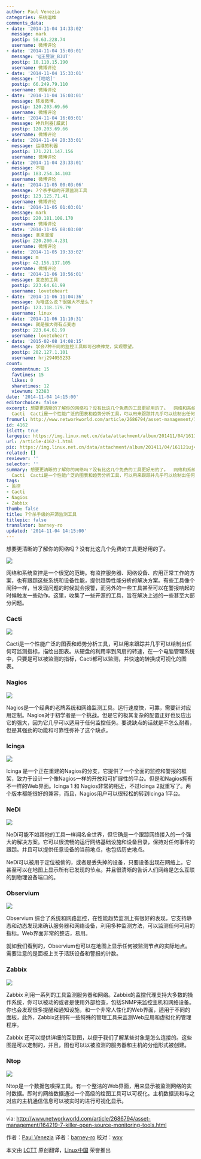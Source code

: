 ```yaml
---
author: Paul Venezia
categories: 系统运维
comments_data:
- date: '2014-11-04 14:33:02'
  message: mark
  postip: 58.63.228.74
  username: 微博评论
- date: '2014-11-04 15:03:01'
  message: '@王昱波_BJUT'
  postip: 10.110.15.190
  username: 微博评论
- date: '2014-11-04 15:33:01'
  message: '[哈哈]'
  postip: 66.249.79.110
  username: 微博评论
- date: '2014-11-04 16:03:01'
  message: 转发微博.
  postip: 120.203.69.66
  username: 微博评论
- date: '2014-11-04 16:03:01'
  message: 神兵利器[威武]
  postip: 120.203.69.66
  username: 微博评论
- date: '2014-11-04 20:33:01'
  message: 运维的利器
  postip: 171.221.147.156
  username: 微博评论
- date: '2014-11-04 23:33:01'
  message: 不错
  postip: 183.254.34.103
  username: 微博评论
- date: '2014-11-05 00:03:06'
  message: 7个杀手级的开源监测工具
  postip: 123.125.71.41
  username: 微博评论
- date: '2014-11-05 01:03:01'
  message: mark
  postip: 220.181.108.170
  username: 微博评论
- date: '2014-11-05 08:03:00'
  message: 拿来溜溜
  postip: 220.200.4.231
  username: 微博评论
- date: '2014-11-05 19:33:02'
  message: m
  postip: 42.156.137.105
  username: 微博评论
- date: '2014-11-06 10:56:01'
  message: 变态的工具
  postip: 223.64.61.99
  username: lovetoheart
- date: '2014-11-06 11:04:36'
  message: 为啥这么说？很强大不是么？
  postip: 123.118.179.79
  username: linux
- date: '2014-11-06 11:10:31'
  message: 就是强大得有点变态
  postip: 223.64.61.99
  username: lovetoheart
- date: '2015-02-08 14:08:15'
  message: 学会7种不同的监控工具即可召唤神龙，实现愿望。
  postip: 202.127.1.101
  username: hrj294055233
count:
  commentnum: 15
  favtimes: 15
  likes: 0
  sharetimes: 12
  viewnum: 32383
date: '2014-11-04 14:15:00'
editorchoice: false
excerpt: 想要更清晰的了解你的网络吗？没有比这几个免费的工具更好用的了。  网络和系统监控是一个很宽的范畴。有监控服务器、网络设备、应用正常工作的方案，也有跟踪这些系统和设备性能，提供趋势性能分析的解决方案。有些工具像个闹钟一样，当发现问题的时候就会报警，而另外的一些工具甚至可以在警报响起的时候触发一些动作。这里，收集了一些开源的工具，旨在解决上述的一些甚至大部分问题。
  Cacti  Cacti是一个性能广泛的图表和趋势分析工具，可以用来跟踪并几乎可以绘制出任何可监测指标，描绘出图表。从硬盘的利用率到风扇的转速，在一个
fromurl: http://www.networkworld.com/article/2686794/asset-management/164219-7-killer-open-source-monitoring-tools.html
id: 4162
islctt: true
largepic: https://img.linux.net.cn/data/attachment/album/201411/04/161121uj4rjpp4j5j44p4q.jpg
url: /article-4162-1.html
pic: https://img.linux.net.cn/data/attachment/album/201411/04/161121uj4rjpp4j5j44p4q.jpg.thumb.jpg
related: []
reviewer: ''
selector: ''
summary: 想要更清晰的了解你的网络吗？没有比这几个免费的工具更好用的了。  网络和系统监控是一个很宽的范畴。有监控服务器、网络设备、应用正常工作的方案，也有跟踪这些系统和设备性能，提供趋势性能分析的解决方案。有些工具像个闹钟一样，当发现问题的时候就会报警，而另外的一些工具甚至可以在警报响起的时候触发一些动作。这里，收集了一些开源的工具，旨在解决上述的一些甚至大部分问题。
  Cacti  Cacti是一个性能广泛的图表和趋势分析工具，可以用来跟踪并几乎可以绘制出任何可监测指标，描绘出图表。从硬盘的利用率到风扇的转速，在一个
tags:
- 监控
- Cacti
- Nagios
- Zabbix
thumb: false
title: 7个杀手级的开源监测工具
titlepic: false
translator: barney-ro
updated: '2014-11-04 14:15:00'
---
```


想要更清晰的了解你的网络吗？没有比这几个免费的工具更好用的了。


![](/data/attachment/album/201411/04/161121uj4rjpp4j5j44p4q.jpg)


网络和系统监控是一个很宽的范畴。有监控服务器、网络设备、应用正常工作的方案，也有跟踪这些系统和设备性能，提供趋势性能分析的解决方案。有些工具像个闹钟一样，当发现问题的时候就会报警，而另外的一些工具甚至可以在警报响起的时候触发一些动作。这里，收集了一些开源的工具，旨在解决上述的一些甚至大部分问题。


### Cacti


![](/data/attachment/album/201411/04/161132nfkufl142lflczfc.jpg)


Cacti是一个性能广泛的图表和趋势分析工具，可以用来跟踪并几乎可以绘制出任何可监测指标，描绘出图表。从硬盘的利用率到风扇的转速，在一个电脑管理系统中，只要是可以被监测的指标，Cacti都可以监测，并快速的转换成可视化的图表。


### Nagios


![](/data/attachment/album/201411/04/161141togfffm2oh2miokj.jpg)


Nagios是一个经典的老牌系统和网络监测工具。运行速度快，可靠，需要针对应用定制。Nagios对于初学者是一个挑战。但是它的极其复杂的配置正好也反应出它的强大，因为它几乎可以适用于任何监控任务。要说缺点的话就是不怎么耐看，但是其强劲的功能和可靠性弥补了这个缺点。


### Icinga


![](/data/attachment/album/201411/04/161151byjprnraurrgrplr.jpg)


Icinga 是一个正在重建的Nagios的分支，它提供了一个全面的监控和警报的框架，致力于设计一个像Nagios一样的开放和可扩展性的平台。但是和Nagios拥有不一样的Web界面。Icinga 1 和 Nagios非常的相近，不过Icinga 2就重写了。两个版本都能很好的兼容，而且，Nagios用户可以很轻松的转到Icinga 1平台。


### NeDi


![](/data/attachment/album/201411/04/161201nqd4k06iseeuqdid.jpg)


NeDi可能不如其他的工具一样闻名全世界，但它确是一个跟踪网络接入的一个强大的解决方案。它可以很流畅的运行网络基础设施和设备目录，保持对任何事件的跟踪。并且可以提供任意设备的当前地点，也包括历史地点。


NeDi可以被用于定位被偷的，或者是丢失掉的设备，只要设备出现在网络上。它甚至可以在地图上显示所有已发现的节点。并且很清晰的告诉人们网络是怎么互联的到物理设备端口的。


### Observium


![](/data/attachment/album/201411/04/161211o2r377ggk78d75rk.jpg)


Observium 综合了系统和网路监控，在性能趋势监测上有很好的表现，它支持静态和动态发现来确认服务器和网络设备，利用多种监测方法，可以监测任何可用的指标。Web界面非常的整洁，易用。


就如我们看到的，Observium也可以在地图上显示任何被监测节点的实际地点。需要注意的是面板上关于活跃设备和警报的计数。


### Zabbix


![](/data/attachment/album/201411/04/161220p1f037hzad075l0k.jpg)


Zabbix 利用一系列的工具监测服务器和网络。Zabbix的监控代理支持大多数的操作系统，你可以被动的或者是使用外部检查，包括SNMP来监控主机和网络设备。你也会发现很多提醒和通知设施，和一个非常人性化的Web界面，适用于不同的面板，此外，Zabbix还拥有一些特殊的管理工具来监测Web应用和虚拟化的管理程序。


Zabbix 还可以提供详细的互联图，以便于我们了解某些对象是怎么连接的。这些图是可以定制的，并且，图也可以以被监测的服务器和主机的分组形式被创建。


### Ntop


![](/data/attachment/album/201411/04/161228n15b0v7aa509v2vm.jpg)


Ntop是一个数据包嗅探工具。有一个整洁的Web界面，用来显示被监测网络的实时数据。即时的网络数据通过一个高级的绘图工具可以可视化。主机数据流和与之对应的主机通信信息可以被实时的进行可视化显示。




---


via: <http://www.networkworld.com/article/2686794/asset-management/164219-7-killer-open-source-monitoring-tools.html>


作者：[Paul Venezia](http://www.networkworld.com/author/Paul-Venezia/) 译者：[barney-ro](https://github.com/barney-ro) 校对：[wxy](https://github.com/wxy)


本文由 [LCTT](https://github.com/LCTT/TranslateProject) 原创翻译，[Linux中国](http://linux.cn/) 荣誉推出